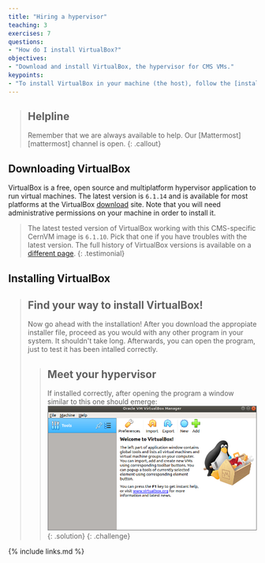 ```yaml
---
title: "Hiring a hypervisor"
teaching: 3
exercises: 7
questions:
- "How do I install VirtualBox?"
objectives:
- "Download and install VirtualBox, the hypervisor for CMS VMs."
keypoints:
- "To install VirtualBox in your machine (the host), follow the [installation](https://www.virtualbox.org/wiki/Downloads) instructions and run them in your device."  
---
```

> ## Helpline
>
> Remember that we are always available to help.  Our [Mattermost][mattermost] channel is open.
{: .callout}

## Downloading VirtualBox

VirtualBox is a free, open source and multiplatform hypervisor application to run virtual machines.  The latest version is `6.1.14` and is available for most platforms at the VirtualBox [download](https://www.virtualbox.org/wiki/Downloads) site. Note that you will need administrative permissions on your machine in order to install it.

> The latest tested version of VirtualBox working with this CMS-specific CernVM image is `6.1.10`. Pick that one if you have troubles with the latest version. The full history of VirtualBox versions is available on a [different page](https://www.virtualbox.org/wiki/Download_Old_Builds).
{: .testimonial}

## Installing VirtualBox

> ## Find your way to install VirtualBox!
> Now go ahead with the installation! After you download the appropiate installer file, proceed as you would with any other program in your system. It shouldn't take long.  Afterwards, you can open the program, just to test it has been intalled correctly.
>> ## Meet your hypervisor
>>
>> If installed correctly, after opening the program a window similar to this one should emerge:
>> ![](../fig/virtualbox.png)
> {: .solution}
{: .challenge}


{% include links.md %}
